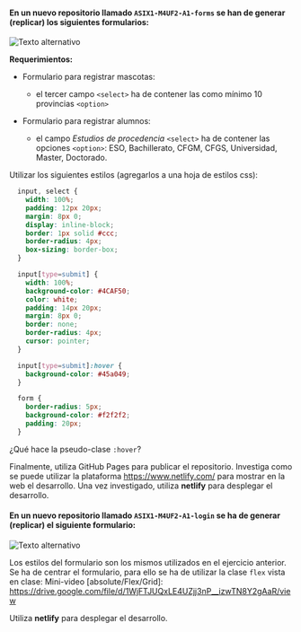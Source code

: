 #### En un nuevo repositorio llamado `ASIX1-M4UF2-A1-forms` se han de generar (replicar) los siguientes formularios:

![Texto alternativo](https://github.com/AlbertoDeSantos/ASIX1-MP4UF2-A0.1-Ejercicio-formularios-HTML-CSS/blob/main/forms.png)

**Requerimientos:**

- Formulario para registrar mascotas:

  - el tercer campo `<select>` ha de contener las como mínimo 10 provincias `<option>`

- Formulario para registrar alumnos:

  - el campo *Estudios de procedencia* `<select>` ha de contener las opciones `<option>`: ESO, Bachillerato, CFGM, CFGS, Universidad, Master, Doctorado.

Utilizar los siguientes estilos (agregarlos a una hoja de estilos css):

```CSS
  input, select {
    width: 100%;
    padding: 12px 20px;
    margin: 8px 0;
    display: inline-block;
    border: 1px solid #ccc;
    border-radius: 4px;
    box-sizing: border-box;
  }

  input[type=submit] {
    width: 100%;
    background-color: #4CAF50;
    color: white;
    padding: 14px 20px;
    margin: 8px 0;
    border: none;
    border-radius: 4px;
    cursor: pointer;
  }

  input[type=submit]:hover {
    background-color: #45a049;
  }

  form {
    border-radius: 5px;
    background-color: #f2f2f2;
    padding: 20px;
  }
```

¿Qué hace la pseudo-clase `:hover`?

Finalmente, utiliza GitHub Pages para publicar el repositorio. Investiga como se puede utilizar la plataforma https://www.netlify.com/ para mostrar en la web el desarrollo. Una vez investigado, utiliza **netlify** para desplegar el desarrollo.

#### En un nuevo repositorio llamado `ASIX1-M4UF2-A1-login` se ha de generar (replicar) el siguiente formulario:

![Texto alternativo](https://github.com/AlbertoDeSantos/ASIX1-MP4UF2-A0.1-Ejercicio-formularios-HTML-CSS/blob/main/ex-login.png)

Los estilos del formulario son los mismos utilizados en el ejercicio anterior. Se ha de centrar el formulario, para ello se ha de utilizar la clase `flex` vista en clase: 
Mini-video [absolute/Flex/Grid]: https://drive.google.com/file/d/1WjFTJUQxLE4UZjj3nP__izwTN8Y2gAaR/view

Utiliza **netlify** para desplegar el desarrollo.
